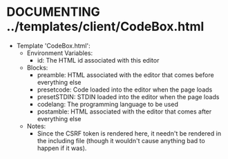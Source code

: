 # DOCUMENTING ../templates/client/CodeBox.html

- Template 'CodeBox.html':
	- Environment Variables:
		- id: The HTML id associated with this editor
	- Blocks:
		- preamble: HTML associated with the editor that comes before everything else
		- presetcode: Code loaded into the editor when the page loads
		- presetSTDIN: STDIN loaded into the editor when the page loads
		- codelang: The programming language to be used
		- postamble: HTML associated with the editor that comes after everything else
	- Notes:
		- Since the CSRF token is rendered here, it needn't be rendered in the including file (though it wouldn't cause anything bad to happen if it was).